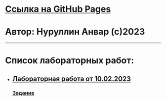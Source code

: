# [Ссылка на GitHub Pages](https://anvarnurullin.github.io/labs/)
# Автор: Нуруллин Анвар (c)2023
---
# Список лабораторных работ:
* ## [Лабораторная работа от 10.02.2023](2023_02_10)
  ### [Задание](https://kodaktor.ru/g/xsl_intro)
